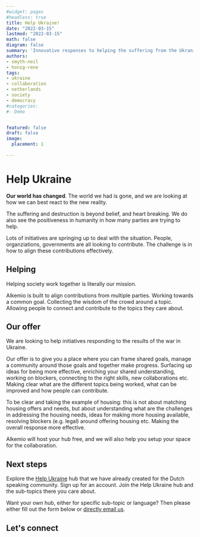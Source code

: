 ```yaml
---
#widget: pages
#headless: true
title: Help Ukraine!
date: "2022-03-15"
lastmod: "2022-03-15"
math: false
diagram: false
summary: 'Innovative responses to helping the suffering from the Ukranian invasion'
authors:
- smyth-neil
- honig-rene
tags:
- ukraine
- collaboration
- netherlands
- society
- democracy
#categories:
#- Demo


featured: false
draft: false
image:
  placement: 1
  
---
```


# Help Ukraine

__Our world has changed__. The world we had is gone, and we are looking at how we can best react to the new reality.

The suffering and destruction is beyond belief, and heart breaking. We do also see the positiveness in humanity in how many parties are trying to help.

Lots of initiatives are springing up to deal with the situation. People, organziations, governments are all looking to contribute. The challenge is in how to align these contributions effectively.

## Helping
Helping society work together is literally our mission.

Alkemio is built to align contributions from multiple parties. Working towards a common goal. Collecting the wisdom of the crowd around a topic. Allowing people to connect and contribute to the topics they care about.


## Our offer
We are looking to help initiatives responding to the results of the war in Ukraine.

Our offer is to give you a place where you can frame shared goals, manage a community around those goals and together make progress. Surfacing up ideas for being more effective, enriching your shared understanding, working on blockers, connecting to the right skills, new collaborations etc. Making clear what are the different topics being worked, what can be improved and how people can contribute. 

To be clear and taking the example of housing: this is not about matching housing offers and needs, but about understanding what are the challenges in addressing the housing needs, ideas for making more housing available, resolving blockers (e.g. legal) around offering housing etc. Making the overall response more effective. 

Alkemio will host your hub free, and we will also help you setup your space for the collaboration. 

## Next steps

Explore the [Help Ukraine](https://hub.alkem.io/help-oekraine) hub that we have already created for the Dutch speaking community. Sign up for an account. Join the Help Ukraine hub and the sub-topics there you care about. 

Want your own hub, either for specific sub-topic or language? Then please either fill out the form below or [directly email us](61298de4.alkem.io@emea.teams.ms).


## Let's connect
<script charset="utf-8" type="text/javascript" src="//js-eu1.hsforms.net/forms/v2.js"></script>
<script>
  hbspt.forms.create({
	region: "eu1",
	portalId: "25488729",
	formId: "370443e4-044d-49fa-91c1-877ead69145a"
});
</script>














